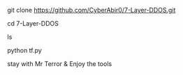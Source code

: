git clone https://github.com/CyberAbir0/7-Layer-DDOS.git


cd 7-Layer-DDOS


ls


python tf.py



stay with Mr Terror & Enjoy the tools
